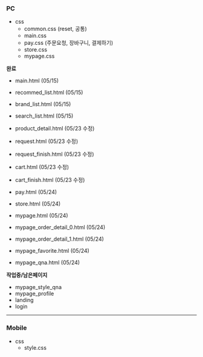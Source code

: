 
### PC 
+ css 
    + common.css (reset, 공통)
    + main.css
    + pay.css (주문요청, 장바구니, 결제하기)
    + store.css
    + mypage.css


**완료**

- main.html (05/15)
- recommed_list.html (05/15)
- brand_list.html (05/15)
- search_list.html (05/15)

- product_detail.html (05/23 수정)
- request.html (05/23 수정)
- request_finish.html (05/23 수정)
- cart.html (05/23 수정)
- cart_finish.html (05/23 수정)

- pay.html (05/24)
- store.html (05/24)
- mypage.html (05/24)
- mypage_order_detail_0.html (05/24)
- mypage_order_detail_1.html (05/24)
- mypage_favorite.html (05/24)
- mypage_qna.html (05/24)

**작업중/남은페이지**
- mypage_style_qna
- mypage_profile
- landing
- login

- - -


### Mobile
+ css 
    + style.css
